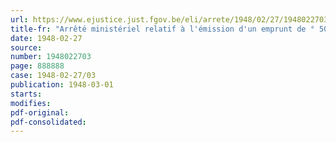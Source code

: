 ```yaml
---
url: https://www.ejustice.just.fgov.be/eli/arrete/1948/02/27/1948022703/justel
title-fr: "Arrêté ministériel relatif à l'émission d'un emprunt de ° 50,000,000 à un moyen terme aux Etats-Unis d'Amérique"
date: 1948-02-27
source:
number: 1948022703
page: 888888
case: 1948-02-27/03
publication: 1948-03-01
starts:
modifies:
pdf-original:
pdf-consolidated:
---
```


